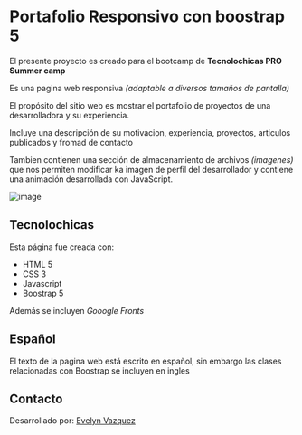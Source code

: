 # Portafolio Responsivo con boostrap 5

El presente proyecto es creado para el bootcamp de **Tecnolochicas PRO Summer camp** 

Es una pagina web responsiva *(adaptable a diversos tamaños de pantalla)* 

El propósito del sitio web es mostrar el portafolio de proyectos de una desarrolladora y su experiencia. 

Incluye una descripción de su motivacion, experiencia, proyectos, articulos publicados y fromad de contacto

Tambien contienen una sección de almacenamiento de archivos *(imagenes)* que nos permiten modificar ka imagen de perfil del desarrollador y contiene una animación desarrollada con JavaScript.

![image](https://github.com/EvelynVazZ/Portafolio/assets/140433810/d876f6c4-b403-4187-9bf8-4e9ff0039913)


## Tecnolochicas

Esta página fue creada con:

* HTML 5
* CSS 3
* Javascript 
* Boostrap 5

Además se incluyen *Gooogle Fronts* 

## Español
 El texto de la pagina web está escrito en español, sin embargo las clases relacionadas con Boostrap se incluyen en ingles 

 ## Contacto

 Desarrollado por:
 [Evelyn Vazquez](https://)
